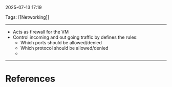 2025-07-13 17:19

Tags: [[Networking]] 

---

- Acts as firewall for the VM
- Control incoming and out going traffic by defines the rules:
	- Which ports should be allowed/denied
	- Which protocol should be allowed/denied
	- 

---
# References